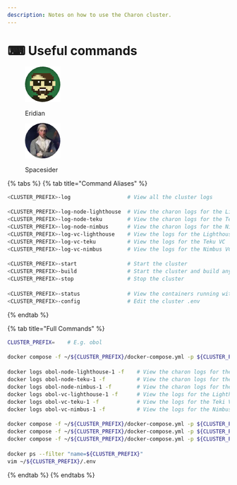 ```yaml
---
description: Notes on how to use the Charon cluster.
---
```


# ⌨ Useful commands

<div>

<figure><img src="https://raw.githubusercontent.com/DVStakers/docs/main/.gitbook/assets/Eridian.png" alt=""><figcaption><p>Eridian</p></figcaption></figure>

 

<figure><img src="../../.gitbook/assets/Spacesider.png" alt=""><figcaption><p>Spacesider</p></figcaption></figure>

</div>

{% tabs %}
{% tab title="Command Aliases" %}
```bash
<CLUSTER_PREFIX>-log                  # View all the cluster logs

<CLUSTER_PREFIX>-log-node-lighthouse  # View the charon logs for the Lighthouse node
<CLUSTER_PREFIX>-log-node-teku        # View the charon logs for the Teku node
<CLUSTER_PREFIX>-log-node-nimbus      # View the charon logs for the Nimbus node
<CLUSTER_PREFIX>-log-vc-lighthouse    # View the logs for the Lighthouse VC
<CLUSTER_PREFIX>-log-vc-teku          # View the logs for the Teku VC
<CLUSTER_PREFIX>-log-vc-nimbus        # View the logs for the Nimbus VC

<CLUSTER_PREFIX>-start                # Start the cluster
<CLUSTER_PREFIX>-build                # Start the cluster and build any new versions
<CLUSTER_PREFIX>-stop                 # Stop the cluster

<CLUSTER_PREFIX>-status               # View the containers running with the name "<CLUSTER_PREFIX>"
<CLUSTER_PREFIX>-config               # Edit the cluster .env
```
{% endtab %}

{% tab title="Full Commands" %}
```bash
CLUSTER_PREFIX=    # E.g. obol

docker compose -f ~/${CLUSTER_PREFIX}/docker-compose.yml -p ${CLUSTER_PREFIX} logs -f        # View all the cluster logs

docker logs obol-node-lighthouse-1 -f    # View the charon logs for the Lighthouse node
docker logs obol-node-teku-1 -f          # View the charon logs for the Teku node
docker logs obol-node-nimbus-1 -f        # View the charon logs for the Nimbus node
docker logs obol-vc-lighthouse-1 -f      # View the logs for the Lighthouse VC
docker logs obol-vc-teku-1 -f            # View the logs for the Teki VC
docker logs obol-vc-nimbus-1 -f          # View the logs for the Nimbus VC

docker compose -f ~/${CLUSTER_PREFIX}/docker-compose.yml -p ${CLUSTER_PREFIX} up -d          # Start the cluster
docker compose -f ~/${CLUSTER_PREFIX}/docker-compose.yml -p ${CLUSTER_PREFIX} up -d --build  # Start the cluster and build any new versions
docker compose -f ~/${CLUSTER_PREFIX}/docker-compose.yml -p ${CLUSTER_PREFIX} down           # Stop the cluster

docker ps --filter "name=${CLUSTER_PREFIX}"                                                  # View the containers running with the name "<CLUSTER_PREFIX>"
vim ~/${CLUSTER_PREFIX}/.env                                                                 # Edit the cluster .env
```
{% endtab %}
{% endtabs %}
